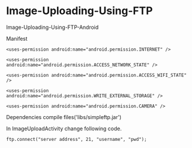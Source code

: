 # Image-Uploading-Using-FTP
Image-Uploading-Using-FTP-Android


Manifest
    
    <uses-permission android:name="android.permission.INTERNET" />
    
    <uses-permission android:name="android.permission.ACCESS_NETWORK_STATE" />
    
    <uses-permission android:name="android.permission.ACCESS_WIFI_STATE" />
    
    <uses-permission android:name="android.permission.WRITE_EXTERNAL_STORAGE" />
    
    <uses-permission android:name="android.permission.CAMERA" />

Dependencies
    compile files('libs/simpleftp.jar')

In ImageUploadActivity change following code.

    ftp.connect("server address", 21, "username", "pwd");
